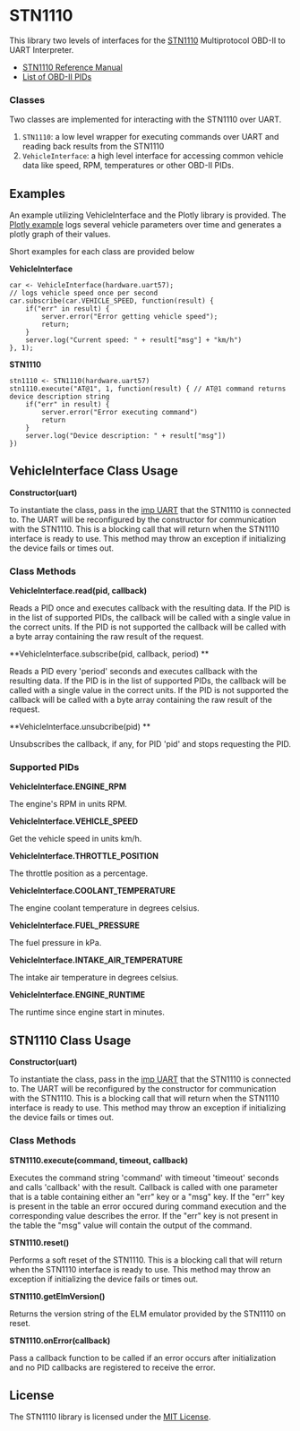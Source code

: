 # STN1110

This library two levels of interfaces for the [STN1110](https://www.scantool.net/stn1110.html) Multiprotocol OBD-II to UART Interpreter.

- [STN1110 Reference Manual](https://www.scantool.net/scantool/downloads/98/stn1100-frpm.pdf)
- [List of OBD-II PIDs](http://en.wikipedia.org/wiki/OBD-II_PIDs)

### Classes

Two classes are implemented for interacting with the STN1110 over UART.

1. `STN1110`: a low level wrapper for executing commands over UART and reading back results from the STN1110
3. `VehicleInterface`: a high level interface for accessing common vehicle data like speed, RPM, temperatures or other OBD-II PIDs.

## Examples

An example utilizing VehicleInterface and the Plotly library is provided. The [Plotly example](examples/plotly) logs several vehicle parameters over time and generates a plotly graph of their values.

Short examples for each class are provided below

**VehicleInterface**

```squirrel
car <- VehicleInterface(hardware.uart57);
// logs vehicle speed once per second
car.subscribe(car.VEHICLE_SPEED, function(result) {
    if("err" in result) {
        server.error("Error getting vehicle speed");
        return;
    }
    server.log("Current speed: " + result["msg"] + "km/h")
}, 1);
```

**STN1110**

```squirrel
stn1110 <- STN1110(hardware.uart57)
stn1110.execute("AT@1", 1, function(result) { // AT@1 command returns device description string
	if("err" in result) {
		server.error("Error executing command")
		return
	}
	server.log("Device description: " + result["msg"])
})
```

## VehicleInterface Class Usage

**Constructor(uart)**

To instantiate the class, pass in the [imp UART](https://electricimp.com/docs/api/hardware/uart/) that the STN1110 is connected to. The UART will be reconfigured by the constructor for communication with the STN1110. This is a blocking call that will return when the STN1110 interface is ready to use. This method may throw an exception if initializing the device fails or times out.

### Class Methods

**VehicleInterface.read(pid, callback)**

Reads a PID once and executes callback with the resulting data. If the PID is in the list of supported PIDs, the callback will be called with a single value in the correct units. If the PID is not supported the callback will be called with a byte array containing the raw result of the request.

**VehicleInterface.subscribe(pid, callback, period) **

Reads a PID every 'period' seconds and executes callback with the resulting data. If the PID is in the list of supported PIDs, the callback will be called with a single value in the correct units. If the PID is not supported the callback will be called with a byte array containing the raw result of the request.

**VehicleInterface.unsubcribe(pid) **

Unsubscribes the callback, if any, for PID 'pid' and stops requesting the PID.

### Supported PIDs

**VehicleInterface.ENGINE_RPM**

The engine's RPM in units RPM.

**VehicleInterface.VEHICLE_SPEED**

Get the vehicle speed in units km/h.

**VehicleInterface.THROTTLE_POSITION**

The throttle position as a percentage.

**VehicleInterface.COOLANT_TEMPERATURE**

The engine coolant temperature in degrees celsius.

**VehicleInterface.FUEL_PRESSURE**

The fuel pressure in kPa.

**VehicleInterface.INTAKE_AIR_TEMPERATURE**

The intake air temperature in degrees celsius.

**VehicleInterface.ENGINE_RUNTIME**

The runtime since engine start in minutes.


## STN1110 Class Usage

**Constructor(uart)**

To instantiate the class, pass in the [imp UART](https://electricimp.com/docs/api/hardware/uart/) that the STN1110 is connected to. The UART will be reconfigured by the constructor for communication with the STN1110. This is a blocking call that will return when the STN1110 interface is ready to use. This method may throw an exception if initializing the device fails or times out.

### Class Methods

**STN1110.execute(command, timeout, callback)**

Executes the command string 'command' with timeout 'timeout' seconds and calls 'callback' with the result. Callback is called with one parameter that is a table containing either an "err" key or a "msg" key. If the "err" key is present in the table an error occured during command execution and the corresponding value describes the error. If the "err" key is not present in the table the "msg" value will contain the output of the command.

**STN1110.reset()**

Performs a soft reset of the STN1110. This is a blocking call that will return when the STN1110 interface is ready to use. This method may throw an exception if initializing the device fails or times out.

**STN1110.getElmVersion()**

Returns the version string of the ELM emulator provided by the STN1110 on reset.

**STN1110.onError(callback)**

Pass a callback function to be called if an error occurs after initialization and no PID callbacks are registered to receive the error.


## License

The STN1110 library is licensed under the [MIT License](./LICENSE).
